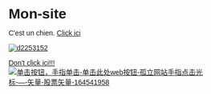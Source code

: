 # Mon-site
C'est un chien.
[Click ici](https://fr.wikipedia.org/wiki/Chien)

[![d2253152](https://github.com/user-attachments/assets/7ce63cf7-f618-4255-9868-c8a4ac0f3814)](https://fr.wikipedia.org/wiki/Chien)

[Don't click ici!!!](https://fr.wikipedia.org/wiki/Chien)
[![单击按钮，手指单击-单击此处web按钮-孤立网站手指点击光标-—-矢量-股票矢量-164541958](https://github.com/user-attachments/assets/bb7b7f9c-f57b-48fa-ac84-94c2f7c421e0)](https://mail.google.com/mail/u/0/#inbox/FMfcgzQcpnPVlgHdDgggdmfsJDllDbCQ)
<html lang="fr">
<head>
    <meta charset="UTF-8">
    <meta name="viewport" content="width=device-width, initial-scale=1.0">
    <title>Voyage en Chine - Découvrez la Chine</title>
    <style>
        /* Styles de base */
        * {
            margin: 0;
            padding: 0;
            box-sizing: border-box;
            font-family: Arial, sans-serif;
        }
        
        body {
            background-color: #f5f5f5;
            color: #333;
            line-height: 1.6;
        }
        
        .container {
            max-width: 1200px;
            margin: 0 auto;
            padding: 0 15px;
        }
        
        /* En-tête */
        header {
            background-color: #c00;
            color: white;
            padding: 15px 0;
        }
        
        nav {
            display: flex;
            justify-content: space-between;
            align-items: center;
        }
        
        .logo {
            font-size: 24px;
            font-weight: bold;
        }
        
        .nav-links {
            display: flex;
            list-style: none;
        }
        
        .nav-links li {
            margin-left: 20px;
        }
        
        .nav-links a {
            color: white;
            text-decoration: none;
            padding: 5px 10px;
        }
        
        .nav-links a:hover {
            background-color: #a00;
            border-radius: 3px;
        }
        
        /* Section héros */
        .hero {
            text-align: center;
            padding: 60px 0;
            background-color: #fff;
            border-radius: 5px;
            margin: 30px 0;
        }
        
        .hero h1 {
            font-size: 2.5em;
            margin-bottom: 15px;
            color: #c00;
        }
        
        .hero p {
            font-size: 1.2em;
            max-width: 800px;
            margin: 0 auto 30px;
        }
        
        .btn {
            display: inline-block;
            background-color: #c00;
            color: white;
            padding: 12px 25px;
            border-radius: 5px;
            text-decoration: none;
            font-weight: bold;
        }
        
        .btn:hover {
            background-color: #a00;
        }
        
        /* Section destinations */
        .section-title {
            text-align: center;
            margin: 40px 0 30px;
            color: #c00;
        }
        
        .destinations {
            display: flex;
            justify-content: space-between;
            flex-wrap: wrap;
        }
        
        .destination {
            width: 32%;
            background-color: white;
            margin-bottom: 30px;
            border-radius: 5px;
            overflow: hidden;
            box-shadow: 0 2px 5px rgba(0,0,0,0.1);
        }
        
        .destination img {
            width: 100%;
            height: 200px;
            object-fit: cover;
        }
        
        .destination-content {
            padding: 15px;
        }
        
        .destination h3 {
            margin-bottom: 10px;
            color: #c00;
        }
        
        /* Section à propos */
        .about {
            background-color: white;
            padding: 30px;
            border-radius: 5px;
            margin: 40px 0;
            box-shadow: 0 2px 5px rgba(0,0,0,0.1);
        }
        
        .about h2 {
            margin-bottom: 20px;
            color: #c00;
        }
        
        /* Pied de page */
        footer {
            background-color: #333;
            color: white;
            text-align: center;
            padding: 20px 0;
            margin-top: 30px;
        }
        
        /* Responsive */
        @media (max-width: 768px) {
            .destination {
                width: 100%;
            }
            
            nav {
                flex-direction: column;
            }
            
            .nav-links {
                margin-top: 15px;
            }
            
            .nav-links li {
                margin: 0 10px;
            }
        }
    </style>
</head>
<body>
    <!-- En-tête -->
    <header>
        <div class="container">
            <nav>
                <div class="logo">Voyage en Chine</div>
                <ul class="nav-links">
                    <li><a href="#">Accueil</a></li>
                    <li><a href="#">Destinations</a></li>
                    <li><a href="#">Culture</a></li>
                    <li><a href="#">Conseils</a></li>
                    <li><a href="#">Contact</a></li>
                </ul>
            </nav>
        </div>
    </header>

    <!-- Contenu principal -->
    <div class="container">
        <!-- Section héros -->
        <section class="hero">
            <h1>Découvrez la Chine</h1>
            <p>Un pays aux mille visages, riche en histoire et en paysages spectaculaires. Explorez la culture millénaire et les merveilles naturelles de la Chine.</p>
            <a href="[#](https://html-online.com/)" class="btn"Commencer l'aventure</a> 
        </section> 
